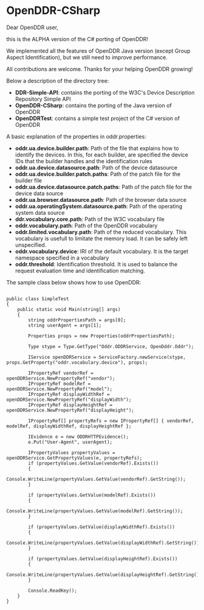 OpenDDR-CSharp
==============
Dear OpenDDR user, 

this is the ALPHA version of the C# porting of OpenDDR!

We implemented all the features of OpenDDR Java version (except Group Aspect Identification), but we still need to improve performance.

All contributions are welcome.
Thanks for your helping OpenDDR growing!


Below a description of the directory tree:
* __DDR-Simple-API__: contains the porting of the W3C's Device Description Repository Simple API 
* __OpenDDR-CSharp__: contains the porting of the Java version of OpenDDR
* __OpenDDRTest__: contains a simple test project of the C# version of OpenDDR


A basic explanation of the properties in oddr.properties:
* __oddr.ua.device.builder.path__: Path of the file that explains how to identify the devices. In this, for each builder, are specified the device IDs that the builder handles and the identification rules
* __oddr.ua.device.datasource.path__: Path of the device datasource
* __oddr.ua.device.builder.patch.paths__: Path of the patch file for the builder file
* __oddr.ua.device.datasource.patch.paths__: Path of the patch file for the device data source
* __oddr.ua.browser.datasource.path__: Path of the browser data source
* __oddr.ua.operatingSystem.datasource.path__: Path of the operating system data source
* __ddr.vocabulary.core.path__: Path of the W3C vocabulary file
* __oddr.vocabulary.path__: Path of the OpenDDR vocabulary
* __oddr.limited.vocabulary.path__: Path of the reduced vocabulary. This vocabulary is usefull to limitate the memory load. It can be safely left unspecified.
* __oddr.vocabulary.device__: IRI of the default vocabulary. It is the target namespace specified in a vocabulary
* __oddr.threshold__: Identification threshold. It is used to balance the request evaluation time and identification matching.

The sample class below shows how to use OpenDDR: 

<pre><code>
public class SimpleTest
{
	public static void Main(string[] args)
	{
		string oddrPropertiesPath = args[0];
		string userAgent = args[1];

		Properties props = new Properties(oddrPropertiesPath);

		Type stype = Type.GetType("Oddr.ODDRService, OpenDddr.Oddr");

		IService openDDRService = ServiceFactory.newService(stype, props.GetProperty("oddr.vocabulary.device"), props);

		IPropertyRef vendorRef = openDDRService.NewPropertyRef("vendor");
		IPropertyRef modelRef = openDDRService.NewPropertyRef("model");
		IPropertyRef displayWidthRef = openDDRService.NewPropertyRef("displayWidth");
		IPropertyRef displayHeightRef = openDDRService.NewPropertyRef("displayHeight");

		IPropertyRef[] propertyRefs = new IPropertyRef[] { vendorRef, modelRef, displayWidthRef, displayHeightRef };

		IEvidence e = new ODDRHTTPEvidence();
		e.Put("User-Agent", userAgent);

		IPropertyValues propertyValues = openDDRService.GetPropertyValues(e, propertyRefs);
		if (propertyValues.GetValue(vendorRef).Exists())
		{
			Console.WriteLine(propertyValues.GetValue(vendorRef).GetString());
		}

		if (propertyValues.GetValue(modelRef).Exists())
		{
			Console.WriteLine(propertyValues.GetValue(modelRef).GetString());
		}

		if (propertyValues.GetValue(displayWidthRef).Exists())
		{
			Console.WriteLine(propertyValues.GetValue(displayWidthRef).GetString());
		}

		if (propertyValues.GetValue(displayHeightRef).Exists())
		{
			Console.WriteLine(propertyValues.GetValue(displayHeightRef).GetString());
		}

		Console.ReadKey();
	}
}
</code></pre>

